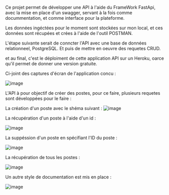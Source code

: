 Ce projet permet de développer une API à l'aide du FrameWork FastApi, avec la mise en place d'un swagger, servant à la fois comme docummentation, et comme interface pour la plateforme. 

Les données ingéctées pour le moment sont stockées sur mon local, et ces données sont récupées et crées à l'aide de l'outil POSTMAN. 


L'étape suivante serait de conncter l'API avec une base de données relationneel, PostgreSQL. Et puis de mettre en oeuvre des requetes CRUD. 

et au final, c'est le déploiment de cette application API sur un Heroku, oarce qu'il permet de donner une version gratuite. 


Ci-joint des captures d'écran de l'application concu : 


![image](https://github.com/user-attachments/assets/54644edf-5697-4bf4-a3b5-27e306479cee)


L'API à pour objectif de créer des postes, pour ce faire, plusieurs requetes sont développées pour le faire : 

La création d'un poste avec le shéma suivant : 
![image](https://github.com/user-attachments/assets/fe5efc92-9511-464f-85d1-8033ef2aecac)

La récupération d'un poste à l'aide d'un id : 

![image](https://github.com/user-attachments/assets/83aa0dbb-5c95-4233-8bea-b3a9e49d9f2b)


La suppéssion d'un poste en spécifiant l'ID du poste : 

![image](https://github.com/user-attachments/assets/6441cbfc-47f9-4fdf-858e-d62e97493319)


La récupération de tous les postes : 


![image](https://github.com/user-attachments/assets/5a27e2f2-b82d-40b2-bc1d-ff690376ec3a)


Un autre style de documentation est mis en place : 

![image](https://github.com/user-attachments/assets/f8975675-33a8-4523-9f17-80e69d69c46a)





